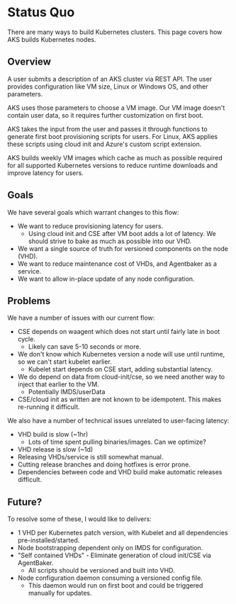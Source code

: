 # Status Quo

There are many ways to build Kubernetes clusters. 
This page covers how AKS builds Kubernetes nodes.

## Overview

A user submits a description of an AKS cluster via REST API.
The user provides configuration like VM size, Linux or Windows OS,
and other parameters. 

AKS uses those parameters to choose a VM image. Our VM image 
doesn't contain user data, so it requires further customization on
first boot.

AKS takes the input from the user and passes it through functions
to generate first boot provisioning scripts for users. For Linux,
AKS applies these scripts using cloud init and Azure's custom script
extension.

AKS builds weekly VM images which cache as much as possible required for
all supported Kubernetes versions to reduce runtime downloads and improve
latency for users.

## Goals

We have several goals which warrant changes to this flow:

- We want to reduce provisioning latency for users. 
    - Using cloud init and CSE after VM boot adds a lot of latency.
      We should strive to bake as much as possible into our VHD.
- We want a single source of truth for versioned components on the node (VHD).
- We want to reduce maintenance cost of VHDs, and Agentbaker as a service.
- We want to allow in-place update of any node configuration.

## Problems

We have a number of issues with our current flow:

- CSE depends on waagent which does not start until fairly late in boot cycle.
  - Likely can save 5-10 seconds or more.
- We don't know which Kubernetes version a node will use until runtime, so we can't start kubelet earlier.
  - Kubelet start depends on CSE start, adding substantial latency.
- We do depend on data from cloud-init/cse, so we need another way to inject that earlier to the VM.
  - Potentially IMDS/userData
- CSE/cloud init as written are not known to be idempotent. This makes re-running it difficult.

We also have a number of technical issues unrelated to user-facing latency:
- VHD build is slow (~1hr)
  - Lots of time spent pulling binaries/images. Can we optimize?
- VHD release is slow (~1d)
- Releasing VHDs/service is still somewhat manual.
- Cutting release branches and doing hotfixes is error prone.
- Dependencies between code and VHD build make automatic releases difficult.

## Future?

To resolve some of these, I would like to delivers:
- 1 VHD per Kubernetes patch version, with Kubelet and all dependencies pre-installed/started.
- Node bootstrapping dependent only on IMDS for configuration.
- "Self contained VHDs" - Eliminate generation of cloud init/CSE via AgentBaker.
  - All scripts should be versioned and built into VHD.
- Node configuration daemon consuming a versioned config file.
  - This daemon would run on first boot and could be triggered manually for updates.

